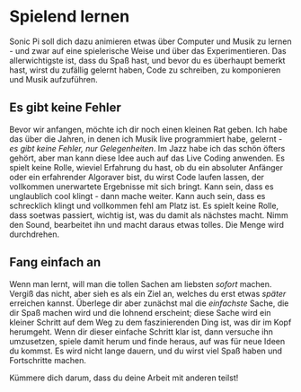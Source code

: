 # Spielend lernen

Sonic Pi soll dich dazu animieren etwas über Computer und Musik zu lernen - und zwar auf eine spielerische Weise und über das Experimentieren. Das allerwichtigste ist, dass du Spaß hast, und bevor du es überhaupt bemerkt hast, wirst du zufällig gelernt haben, Code zu schreiben, zu komponieren und Musik aufzuführen.

## Es gibt keine Fehler

Bevor wir anfangen, möchte ich dir noch einen kleinen Rat geben. Ich habe das über die Jahren, in denen ich Musik live programmiert habe, gelernt - *es gibt keine Fehler, nur Gelegenheiten*. Im Jazz habe ich das schön öfters gehört, aber man kann diese Idee auch auf das Live Coding anwenden. Es spielt keine Rolle, wieviel Erfahrung du hast, ob du ein absoluter Anfänger oder ein erfahrender Algoraver bist, du wirst Code laufen lassen, der vollkommen unerwartete Ergebnisse mit sich bringt. Kann sein, dass es unglaublich cool klingt - dann mache weiter. Kann auch sein, dass es schrecklich klingt und vollkommen fehl am Platz ist. Es spielt keine Rolle, dass soetwas passiert, wichtig ist, was du damit als nächstes macht. Nimm den Sound, bearbeitet ihn und macht daraus etwas tolles. Die Menge wird durchdrehen.

## Fang einfach an

Wenn man lernt, will man die tollen Sachen am liebsten *sofort* machen. Vergiß das nicht, aber sieh es als ein Ziel an, welches du erst etwas *später* erreichen kannst. Überlege dir aber zunächst mal die *einfachste* Sache, die dir Spaß machen wird und die lohnend erscheint; diese Sache wird ein kleiner Schritt auf dem Weg zu dem faszinierenden Ding ist, was dir im Kopf herumgeht. Wenn dir dieser einfache Schritt klar ist, dann versuche ihn umzusetzen, spiele damit herum und finde heraus, auf was für neue Ideen du kommst. Es wird nicht lange dauern, und du wirst viel Spaß haben und Fortschritte machen.

Kümmere dich darum, dass du deine Arbeit mit anderen teilst!
